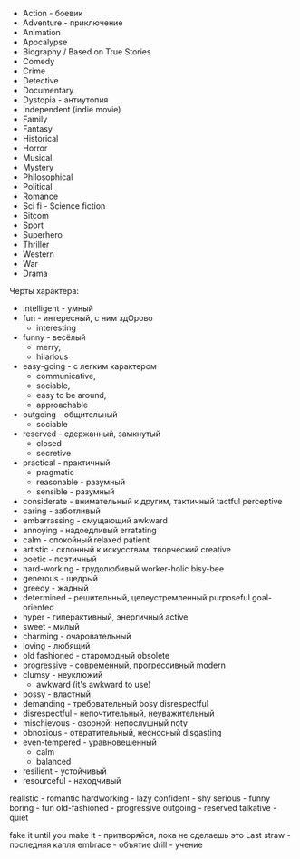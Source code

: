 - Action - боевик
- Adventure - приключение
- Animation
- Apocalypse
- Biography / Based on True Stories
- Comedy
- Crime
- Detective
- Documentary
- Dystopia - антиутопия
- Independent (indie movie) 
- Family
- Fantasy
- Historical
- Horror
- Musical
- Mystery
- Philosophical
- Political
- Romance
- Sci fi - Science fiction 
- Sitcom
- Sport
- Superhero
- Thriller
- Western
- War
- Drama

Черты характера:
- intelligent - умный
- fun - интересный, c ним здОрово
	- interesting
- funny - весёлый
	- merry, 
	- hilarious
- easy-going - с легким характером
	- communicative, 
	- sociable, 
	- easy to be around, 
	- approachable
- outgoing - общительный
	- sociable
- reserved - сдержанный, замкнутый 
	- closed 
	- secretive 
- practical - практичный 
	- pragmatic 
	- reasonable  - разумный
	- sensible - разумный
- considerate - внимательный к другим, тактичный tactful perceptive
- caring - заботливый 
- embarrassing - смущающий awkward
- annoying - надоедливый erratating 
- calm - спокойный relaxed patient
- artistic - склонный к искусствам, творческий creative 
- poetic - поэтичный
- hard-working - трудолюбивый worker-holic bisy-bee 
- generous - щедрый
- greedy - жадный
- determined - решительный, целеустремленный purposeful goal-oriented
- hyper - гиперактивный, энергичный active
- sweet - милый
- charming - очаровательный
- loving - любящий
- old fashioned - старомодный obsolete
- progressive - современный, прогрессивный modern  
- clumsy - неуклюжий 
	- awkward (it's awkward to use)
- bossy - властный
- demanding - требовательный bosy disrespectful
- disrespectful - непочтительный, неуважительный
- mischievous - озорной; непослушный noty 
- obnoxious - отвратительный, несносный disgasting 
- even-tempered - уравновешенный 
	- calm 
	- balanced
- resilient - устойчивый
- resourceful - находчивый

realistic - romantic
hardworking - lazy
confident - shy
serious - funny
boring - fun
old-fashioned - progressive
outgoing - reserved
talkative - quiet

fake it until you make it - притворяйся, пока не сделаешь это
Last straw - последняя капля
embrace - объятие
drill - учение